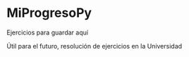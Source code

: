 # MiProgresoPy
Ejercicios para guardar aquí

Útil para el futuro, resolución de ejercicios en la Universidad

